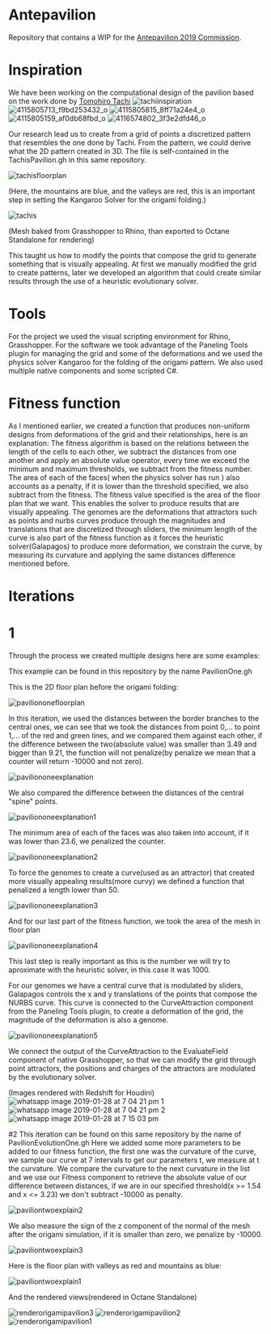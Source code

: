 # Antepavilion
Repository that contains a WIP for the [Antepavilion 2019 Commission](http://antepavilion.org/).
# Inspiration
We have been working on the computational design of the pavilion based on the work done by [Tomohiro Tachi](http://www.tsg.ne.jp/TT/)
![tachiinspiration](https://user-images.githubusercontent.com/21000020/51937630-1a710280-23d9-11e9-868e-15a2f83564ca.JPG)
![4115805713_f9bd253432_o](https://user-images.githubusercontent.com/21000020/51990496-24494300-2477-11e9-8141-68683ca12bb2.jpg)
![4115805815_8ff71a24e4_o](https://user-images.githubusercontent.com/21000020/51990497-24494300-2477-11e9-82eb-4e56050a1e57.jpg)
![4115805159_af0db68fbd_o](https://user-images.githubusercontent.com/21000020/51990498-24494300-2477-11e9-9c79-ef02929f84d2.jpg)
![4116574802_3f3e2dfd46_o](https://user-images.githubusercontent.com/21000020/51990499-24494300-2477-11e9-8f7b-a33d7066764f.jpg)

Our research lead us to create from a grid of points a discretized pattern that resembles the one done by Tachi. From the pattern, we could derive what the 2D pattern created in 3D. The file is self-contained in the TachisPavilion.gh in this same repository.

![tachisfloorplan](https://user-images.githubusercontent.com/21000020/51937270-37f19c80-23d8-11e9-99b8-46d1d8126d76.JPG)

(Here, the mountains are blue, and the valleys are red, this is an important step in setting the Kangaroo Solver for the origami folding.)

![tachis](https://user-images.githubusercontent.com/21000020/51936773-f14f7280-23d6-11e9-9de1-5f0f5e4f6234.png)

(Mesh baked from Grasshopper to Rhino, than exported to Octane Standalone for rendering)

This taught us how to modify the points that compose the grid to generate something that is visually appealing. At first we manually modified the grid to create patterns, later we developed an algorithm that could create similar results through the use of a heuristic evolutionary solver.
# Tools
For the project we used the visual scripting environment for Rhino, Grasshopper. For the software we took advantage of the Paneling Tools plugin for managing the grid and some of the deformations and we used the physics solver Kangaroo for the folding of the origami pattern. We also used multiple native components and some scripted C#.
# Fitness function
As I mentioned earlier, we created a function that produces non-uniform designs from deformations of the grid and their relationships, here is an explanation:
The fitness algorithm is based on the relations between the length of the cells to each other, we subtract the distances from one another and apply an absolute value operator, every time we exceed the minimum and maximum thresholds, we subtract from the fitness number. The area of each of the faces( when the physics solver has run ) also accounts as a penalty, if it is lower than the threshold specified, we also subtract from the fitness. The fitness value specified is the area of the floor plan that we want. This enables the solver to produce results that are visually appealing. 
The genomes are the deformations that attractors such as points and nurbs curves produce through the magnitudes and translations that are discretized through sliders, the minimum length of the curve is also part of the fitness function as it forces the heuristic solver(Galapagos) to produce more deformation, we constrain the curve, by measuring its curvature and applying the same distances difference mentioned before.
# Iterations
# 1
Through the process we created multiple designs here are some examples:

This example can be found in this repository by the name PavilionOne.gh

This is the 2D floor plan before the origami folding:

![paviliononefloorplan](https://user-images.githubusercontent.com/21000020/51992645-61afcf80-247b-11e9-9ef5-bb1b944068fd.JPG)

In this iteration, we used the distances between the border branches to the central ones, we can see that we took the distances from point 0,... to point 1,... of the red and green lines, and we compared them against each other, if the difference between the two(absolute value) was smaller than 3.49 and bigger than 9.21, the function will not penalize(by penalize we mean that a counter will return -10000 and not zero).

![paviliononeexplanation](https://user-images.githubusercontent.com/21000020/51992643-61173900-247b-11e9-891d-bf4ddb9d1c0b.JPG)

We also compared the difference between the distances of the central "spine" points.

![paviliononeexplanation1](https://user-images.githubusercontent.com/21000020/51993394-c28bd780-247c-11e9-8954-7db7ce348572.JPG)

The minimum area of each of the faces was also taken into account, if it was lower than 23.6, we penalized the counter.

![paviliononeexplanation2](https://user-images.githubusercontent.com/21000020/51993659-480f8780-247d-11e9-818a-232eb337689d.JPG)

To force the genomes to create a curve(used as an attractor) that created more visually appealing results(more curvy) we defined a function that penalized a length lower than 50.

![paviliononeexplanation3](https://user-images.githubusercontent.com/21000020/51993932-c5d39300-247d-11e9-8fee-48fb3502ff12.JPG)

And for our last part of the fitness function, we took the area of the mesh in floor plan

![paviliononeexplanation4](https://user-images.githubusercontent.com/21000020/51994500-e9e3a400-247e-11e9-84fc-ec3f87a2f899.JPG)

This last step is really important as this is the number we will try to aproximate with the heuristic solver, in this case it was 1000.

For our genomes we have a central curve that is modulated by sliders, Galapagos controls the x and y translations of the points that compose the NURBS curve. This curve is connected to the CurveAttraction component from the Paneling Tools plugin, to create a deformation of the grid, the magnitude of the deformation is also a genome.

![paviliononeexplanation5](https://user-images.githubusercontent.com/21000020/51994710-5f4f7480-247f-11e9-8c89-efbc9e15d671.JPG)

We connect the output of the CurveAttraction to the EvaluateField component of native Grasshopper, so that we can modify the grid through point attractors, the positions and charges of the attractors are modulated by the evolutionary solver.

(Images rendered with Redshift for Houdini)
![whatsapp image 2019-01-28 at 7 04 21 pm 1](https://user-images.githubusercontent.com/21000020/51989931-029b8c00-2476-11e9-8ede-dfe7fe9f9c43.jpeg)
![whatsapp image 2019-01-28 at 7 04 21 pm 2](https://user-images.githubusercontent.com/21000020/51989933-029b8c00-2476-11e9-95b1-1f91afcf959e.jpeg)
![whatsapp image 2019-01-28 at 7 15 03 pm](https://user-images.githubusercontent.com/21000020/51989935-03342280-2476-11e9-892c-ba065dd2ed1d.jpeg)

#2
This iteration can be found on this same repository by the name of PavilionEvolutionOne.gh
Here we added some more parameters to be added to our fitness function, the first one was the curvature of the curve, we sample our curve at 7 intervals to get our parameters t, we measure at t the curvature. We compare the curvature to the next curvature in the list and we use our Fitness component to retrieve the absolute value of our difference between distances, if we are in our specified threshold(x >= 1.54 and x <= 3.23) we don't subtract -10000 as penalty.

![paviliontwoexplain2](https://user-images.githubusercontent.com/21000020/52014550-d69bfd00-24ad-11e9-90e6-c187618e8eaa.JPG)

We also measure the sign of the z component of the normal of the mesh after the origami simulation, if it is smaller than zero, we penalize by -10000.

![paviliontwoexplain3](https://user-images.githubusercontent.com/21000020/52014552-d69bfd00-24ad-11e9-9c0a-a528ed8aec94.JPG)

Here is the floor plan with valleys as red and mountains as blue:

![paviliontwoexplain1](https://user-images.githubusercontent.com/21000020/52014551-d69bfd00-24ad-11e9-8a7a-fe51322bcae0.JPG)

And the rendered views(rendered in Octane Standalone)

![renderorigamipavilion3](https://user-images.githubusercontent.com/21000020/52014163-d7805f00-24ac-11e9-933d-325765ff1374.png)
![renderorigamipavilion2](https://user-images.githubusercontent.com/21000020/52014164-d7805f00-24ac-11e9-94ff-0ffcf540ed5a.png)
![renderorigamipavilion1](https://user-images.githubusercontent.com/21000020/52014166-d7805f00-24ac-11e9-8b0e-a96e87339daf.png)
